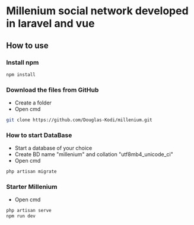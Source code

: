 # Millenium social network developed in laravel and vue

## How to use

### Install npm

```sh
npm install
```

### Download the files from GitHub

- Create a folder
- Open cmd
```sh
git clone https://github.com/Douglas-Kodi/millenium.git
```

### How to start DataBase

- Start a database of your choice
- Create BD name "millenium" and collation "utf8mb4_unicode_ci"
- Open cmd
```sh
php artisan migrate
```

### Starter Millenium

- Open cmd
```sh
php artisan serve
npm run dev
```
